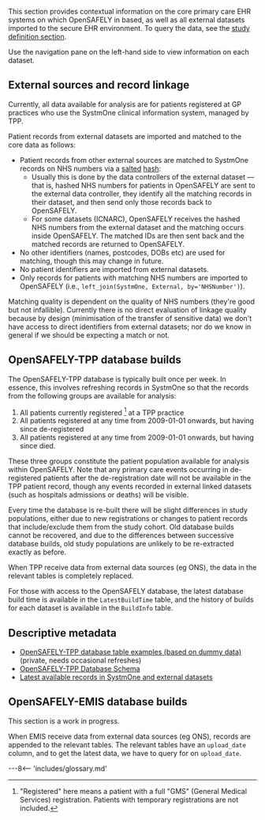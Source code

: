 This section provides contextual information on the core primary care EHR systems on which OpenSAFELY in based, as well as all external datasets imported to the secure EHR environment.  To query the data, see the [study definition section](study-def.md).

Use the navigation pane on the left-hand side to view information on each dataset.

## External sources and record linkage
Currently, all data available for analysis are for patients registered at GP practices who use the SystmOne clinical information system, managed by TPP.

Patient records from external datasets are imported and matched to the core data as follows:

* Patient records from other external sources are matched to SystmOne records on NHS numbers via a [salted](https://en.wikipedia.org/wiki/Salt_(cryptography)) [hash](https://en.wikipedia.org/wiki/Cryptographic_hash_function):
	* Usually this is done by the data controllers of the external dataset &mdash; that is, hashed NHS numbers for patients in OpenSAFELY are sent to the external data controller, they identify all the matching records in their dataset, and then send only those records back to OpenSAFELY.
	* For some datasets (ICNARC), OpenSAFELY receives the hashed NHS numbers from the external dataset and the matching occurs inside OpenSAFELY. The matched IDs are then sent back and the matched records are returned to OpenSAFELY.
* No other identifiers (names, postcodes, DOBs etc) are used for matching, though this may change in future.
* No patient identifiers are imported from external datasets.
* Only records for patients with matching NHS numbers are imported to OpenSAFELY (i.e., `left_join(SystmOne, External, by='NHSNumber')`).

Matching quality is dependent on the quality of NHS numbers (they're good but not infallible).
Currently there is no direct evaluation of linkage quality because by design (minimisation of the transfer of sensitive data) we don't have access to direct identifiers from external datasets; nor do we know in general if we should be expecting a match or not.

## OpenSAFELY-TPP database builds
The OpenSAFELY-TPP database is typically built once per week.
In essence, this involves refreshing records in SystmOne so that the records from the following groups are available for analysis:

1. All patients currently registered [^1] at a TPP practice
2. All patients registered at any time from 2009-01-01 onwards, but having since de-registered
3. All patients registered at any time from 2009-01-01 onwards, but having since died.

These three groups constitute the patient population available for analysis within OpenSAFELY.
Note that any primary care events occurring in de-registered patients after the de-registration date will not be available in the TPP patient record, though any events recorded in external linked datasets (such as hospitals admissions or deaths) will be visible.

Every time the database is re-built there will be slight differences in study populations, either due to new registrations or changes to patient records that include/exclude them from the study cohort.
Old database builds cannot be recovered, and due to the differences between successive database builds, old study populations are unlikely to be re-extracted exactly as before.

When TPP receive data from external data sources (eg ONS), the data in the relevant tables is completely replaced.

For those with access to the OpenSAFELY database, the latest database build time is available in the `LatestBuildTime` table, and the history of builds for each dataset is available in the `BuildInfo` table.


## Descriptive metadata

- [OpenSAFELY-TPP database table examples (based on dummy data)](https://github.com/opensafely/tpp-sql-notebook/blob/master/notebooks/tpp-schema.ipynb) (private, needs occasional refreshes)
- [OpenSAFELY-TPP Database Schema](https://github.com/opensafely/database-notebooks/blob/master/notebooks/database-schema.ipynb)
- [Latest available records in SystmOne and external datasets](https://github.com/opensafely/database-notebooks/blob/master/notebooks/database-builds.ipynb)


## OpenSAFELY-EMIS database builds

This section is a work in progress.

When EMIS receive data from external data sources (eg ONS), records are appended to the
relevant tables.  The relevant tables have an `upload_date` column, and to get the
latest data, we have to query for on `upload_date`.


[^1]:
    "Registered" here means a patient with a full "GMS" (General Medical Services) registration. Patients with temporary registrations are not included.


---8<-- 'includes/glossary.md'
